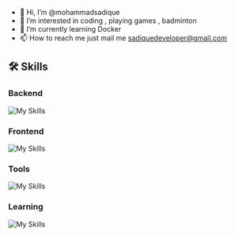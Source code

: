 - 👋 Hi, I’m @mohammadsadique
- 👀 I’m interested in coding , playing games , badminton
- 🌱 I’m currently learning Docker
- 📫 How to reach me just mail me sadiquedeveloper@gmail.com


## 🛠 Skills

### Backend
![My Skills](https://skillicons.dev/icons?i=php,laravel,mysql)

### Frontend
![My Skills](https://skillicons.dev/icons?i=jquery,html,css,angular,bootstrap)

### Tools
![My Skills](https://skillicons.dev/icons?i=vscode,github,gitlab,postman)

### Learning
![My Skills](https://skillicons.dev/icons?i=docker)

<!---
mohammadsadique/mohammadsadique is a ✨ special ✨ repository because its `README.md` (this file) appears on your GitHub profile.
You can click the Preview link to take a look at your changes.
--->
